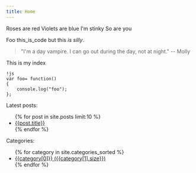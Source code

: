 ```yaml
---
title: Home
---
```


Roses are red
Violets are blue
I'm stinky
So are you

Foo this_is_code but this _is_ _silly_.

> "I'm a day vampire. I can go out during the day, not at night."
> -- Molly

This is my index

    !js
    var foo= function()
    {
        console.log("foo");
    };


Latest posts:

<ul>
{% for post in site.posts limit:10 %}
<li><a href="{{post.url}}">{{post.title}}</a></li>
{% endfor %}
</ul>

Categories:

<ul>
{% for category in site.categories_sorted %}
<li><a href="/{{category[0] | downcase}}">{{category[0]}}
  <span class="count">({{category[1].size}})</span></a>
</li>
{% endfor %}
</ul>